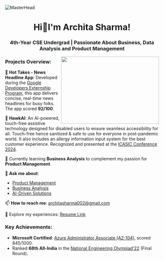 ![MasterHead](https://www.intellidyne-llc.com/wp-content/uploads/2020/11/AppDev-Solutions-2000x400-1.jpg)

<h1 align="center">Hi👋I'm Archita Sharma!</h1>
<h3 align="center">4th-Year CSE Undergrad | Passionate About Business, Data Analysis and Product Management </h3>

<img align="right" width="320" height="220" src="https://cdn.dribbble.com/users/4055494/screenshots/15215756/media/d2b66c4ca0192aa26d103448b3d1518b.gif" >

### Projects Overview:

📱 **Hot Takes - News Headline App**: Developed during the [Google Developers Externship Program](https://developers.google.com/community/experts/externship), this app delivers concise, real-time news headlines for busy folks. The app scored **92/100**.

🦾 **HawkAI**: An AI-powered, touch-free assistive technology designed for disabled users to ensure seamless accessibility for all. Touch-free hence sanitized & safe to use for everyone in post-pandemic world. It also includes an allergy information input system for the best customer experience. Recognized and presented at the [ICASIC Conference 2024](https://icasic.org/).

🌱 Currently learning **Business Analysis** to complement my passion for **Product Management**.

💬 **Ask me about**:
- [Product Management](https://www.productcoalition.com/)
- [Business Analysis](https://www.iiba.org/)
- [AI-Driven Solutions](https://www.ibm.com/artificial-intelligence)

📫 **How to reach me**: architasharma002@gmail.com

📄 Explore my experiences: [Resume Link](https://drive.google.com/file/d/1oyVw80t1t47vbIXfwOIkQS2yfEs7BX5S/view?usp=sharing)

### Key Achievements:
- **Microsoft Certified**: [Azure Administrator Associate (AZ-104)](https://learn.microsoft.com/en-us/certifications/azure-administrator/), scored 845/1000.
- Ranked **68th All-India** in the [National Engineering Olympiad'22](https://www.nationalengineeringolympiad.in/) (Final Round).
